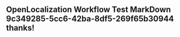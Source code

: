 <properties
ms.topic="hero-topic1"
ms.test1="hero-topic"
ms.test2="test"/>

## OpenLocalization Workflow Test MarkDown 9c349285-5cc6-42ba-8df5-269f65b30944 thanks!
